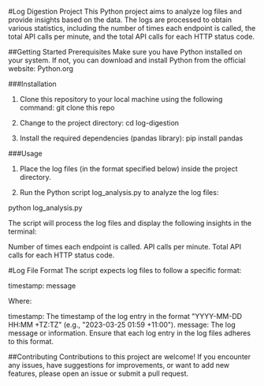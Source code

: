 #Log Digestion Project
This Python project aims to analyze log files and provide insights based on the data. The logs are processed to obtain various statistics, including the number of times each endpoint is called, the total API calls per minute, and the total API calls for each HTTP status code.

##Getting Started
Prerequisites
Make sure you have Python installed on your system. If not, you can download and install Python from the official website: Python.org

###Installation
1. Clone this repository to your local machine using the following command:
git clone this repo

2. Change to the project directory:
cd log-digestion

3. Install the required dependencies (pandas library):
pip install pandas

###Usage
1. Place the log files (in the format specified below) inside the project directory.

2. Run the Python script log_analysis.py to analyze the log files:

python log_analysis.py

The script will process the log files and display the following insights in the terminal:

Number of times each endpoint is called.
API calls per minute.
Total API calls for each HTTP status code.

#Log File Format
The script expects log files to follow a specific format:

timestamp: message

Where:

timestamp: The timestamp of the log entry in the format "YYYY-MM-DD HH:MM +TZ:TZ" (e.g., "2023-03-25 01:59 +11:00").
message: The log message or information.
Ensure that each log entry in the log files adheres to this format.

##Contributing
Contributions to this project are welcome! If you encounter any issues, have suggestions for improvements, or want to add new features, please open an issue or submit a pull request.

